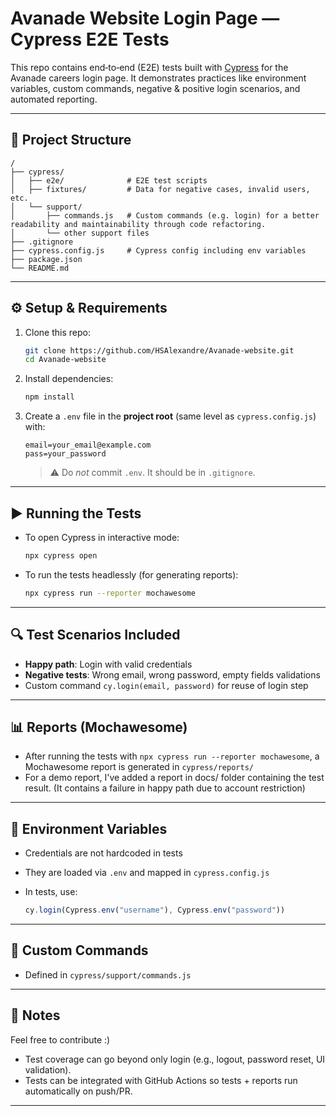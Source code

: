 # Avanade Website Login Page — Cypress E2E Tests

This repo contains end‑to‑end (E2E) tests built with [Cypress](https://www.cypress.io/) for the Avanade careers login page. It demonstrates practices like environment variables, custom commands, negative & positive login scenarios, and automated reporting.

---

## 📁 Project Structure

```
/
├── cypress/
│   ├── e2e/              # E2E test scripts
│   ├── fixtures/         # Data for negative cases, invalid users, etc.
│   └── support/
│       ├── commands.js   # Custom commands (e.g. login) for a better readability and maintainability through code refactoring.
│       └── other support files
├── .gitignore
├── cypress.config.js     # Cypress config including env variables
├── package.json
└── README.md
```

---

## ⚙️ Setup & Requirements

1. Clone this repo:

   ```bash
   git clone https://github.com/HSAlexandre/Avanade-website.git
   cd Avanade-website
   ```

2. Install dependencies:

   ```bash
   npm install
   ```

3. Create a `.env` file in the **project root** (same level as `cypress.config.js`) with:

   ```
   email=your_email@example.com
   pass=your_password
   ```

   > ⚠️ Do *not* commit `.env`. It should be in `.gitignore`.

---

## ▶️ Running the Tests

- To open Cypress in interactive mode:

  ```bash
  npx cypress open
  ```

- To run the tests headlessly (for generating reports):

  ```bash
  npx cypress run --reporter mochawesome
  ```

---

## 🔍 Test Scenarios Included

- **Happy path**: Login with valid credentials  
- **Negative tests**: Wrong email, wrong password, empty fields validations  
- Custom command `cy.login(email, password)` for reuse of login step

---

## 📊 Reports (Mochawesome)

- After running the tests with `npx cypress run --reporter mochawesome`, a Mochawesome report is generated in `cypress/reports/`  
- For a demo report, I've added a report in docs/ folder containing the test result. (It contains a failure in happy path due to account restriction)

---

## 🔐 Environment Variables

- Credentials are not hardcoded in tests  
- They are loaded via `.env` and mapped in `cypress.config.js`  
- In tests, use:

  ```js
  cy.login(Cypress.env("username"), Cypress.env("password"))
  ```

---

## 🧰 Custom Commands

- Defined in `cypress/support/commands.js`  

---

## 📝 Notes

 Feel free to contribute :)

- Test coverage can go beyond only login (e.g., logout, password reset, UI validation).
- Tests can be integrated with GitHub Actions so tests + reports run automatically on push/PR.

---
